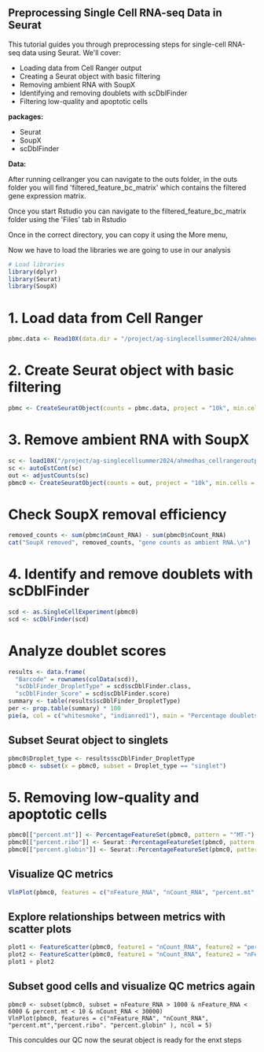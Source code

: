 ## Preprocessing Single Cell RNA-seq Data in Seurat

This tutorial guides you through preprocessing steps for single-cell RNA-seq data using Seurat. We'll cover:

* Loading data from Cell Ranger output
* Creating a Seurat object with basic filtering
* Removing ambient RNA with SoupX
* Identifying and removing doublets with scDblFinder
* Filtering low-quality and apoptotic cells

**packages:**

* Seurat
* SoupX
* scDblFinder

**Data:**

After running cellranger you can navigate to the outs folder, in the outs folder you will find 'filtered_feature_bc_matrix' which contains the filtered gene expression matrix.

Once you start Rstudio you can navigate to the filtered_feature_bc_matrix folder using the 'Files' tab in Rstudio 

Once in the correct directory, you can copy it using the More menu,

Now we have to load the libraries we are going to use in our analysis
```R
# Load libraries
library(dplyr)
library(Seurat)
library(SoupX)
```
# 1. Load data from Cell Ranger
```R
pbmc.data <- Read10X(data.dir = "/project/ag-singlecellsummer2024/ahmedhas_cellrangeroutputs/outs/filtered_feature_bc_matrix/")
```
# 2. Create Seurat object with basic filtering
```R
pbmc <- CreateSeuratObject(counts = pbmc.data, project = "10k", min.cells = 3, min.features = 200)
```
# 3. Remove ambient RNA with SoupX
```R
sc <- load10X("/project/ag-singlecellsummer2024/ahmedhas_cellrangeroutputs/outs/")
sc <- autoEstCont(sc)
out <- adjustCounts(sc)
pbmc0 <- CreateSeuratObject(counts = out, project = "10k", min.cells = 3, min.features = 200)
```
# Check SoupX removal efficiency
```R
removed_counts <- sum(pbmc$nCount_RNA) - sum(pbmc0$nCount_RNA)
cat("SoupX removed", removed_counts, "gene counts as ambient RNA.\n")
```
# 4. Identify and remove doublets with scDblFinder
```R
scd <- as.SingleCellExperiment(pbmc0)
scd <- scDblFinder(scd)
```

# Analyze doublet scores
```R
results <- data.frame(
  "Barcode" = rownames(colData(scd)),
  "scDblFinder_DropletType" = scd$scDblFinder.class,
  "scDblFinder_Score" = scd$scDblFinder.score)
summary <- table(results$scDblFinder_DropletType)
per <- prop.table(summary) * 100
pie(a, col = c("whitesmoke", "indianred1"), main = "Percentage doublets", labels = paste(rownames(a)," ", round(a, 2), "% ", "(", summary$`Droplet Number`, " cells)",  sep = ""))
```

## Subset Seurat object to singlets
```R
pbmc0$Droplet_type <- results$scDblFinder_DropletType
pbmc0 <- subset(x = pbmc0, subset = Droplet_type == "singlet")
```

# 5. Removing low-quality and apoptotic cells
```R
pbmc0[["percent.mt"]] <- PercentageFeatureSet(pbmc0, pattern = "^MT-")
pbmc0[["percent.ribo"]] <- Seurat::PercentageFeatureSet(pbmc0, pattern = "^RP[SL]")
pbmc0[["percent.globin"]] <- Seurat::PercentageFeatureSet(pbmc0, pattern = "^HB[^(P)]")
```
## Visualize QC metrics
```R
VlnPlot(pbmc0, features = c("nFeature_RNA", "nCount_RNA", "percent.mt","percent.ribo". "percent.globin" ), ncol = 5)
```
## Explore relationships between metrics with scatter plots 
```R
plot1 <- FeatureScatter(pbmc0, feature1 = "nCount_RNA", feature2 = "percent.mt")
plot2 <- FeatureScatter(pbmc0, feature1 = "nCount_RNA", feature2 = "nFeature_RNA")
plot1 + plot2
```

## Subset good cells and visualize QC metrics again

```
pbmc0 <- subset(pbmc0, subset = nFeature_RNA > 1000 & nFeature_RNA < 6000 & percent.mt < 10 & nCount_RNA < 30000)
VlnPlot(pbmc0, features = c("nFeature_RNA", "nCount_RNA", "percent.mt","percent.ribo". "percent.globin" ), ncol = 5)
```
This conculdes our QC now the seurat object is ready for the enxt steps



